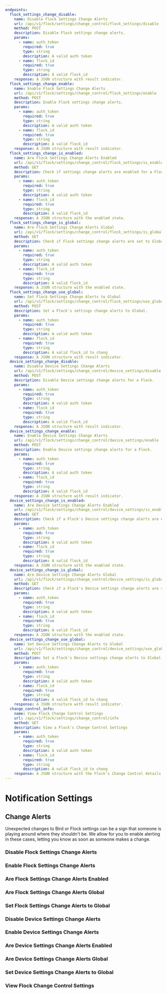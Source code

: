 ```yaml
---
endpoints:
  flock_settings_change_disable:
    name: Disable Flock Settings Change Alerts
    url: /api/v1/flock/settings/change_control/flock_settings/disable
    method: POST
    description: Disable Flock settings change alerts.
    params:
      - name: auth_token
        required: true
        type: string
        description: A valid auth token
      - name: flock_id
        required: true
        type: string
        description: A valid flock_id
    response: A JSON structure with result indicator.
  flock_settings_change_enable:
    name: Enable Flock Settings Change Alerts
    url: /api/v1/flock/settings/change_control/flock_settings/enable
    method: POST
    description: Enable Flock settings change alerts.
    params:
      - name: auth_token
        required: true
        type: string
        description: A valid auth token
      - name: flock_id
        required: true
        type: string
        description: A valid flock_id
    response: A JSON structure with result indicator.
  flock_settings_change_is_enabled:
    name: Are Flock Settings Change Alerts Enabled
    url: /api/v1/flock/settings/change_control/flock_settings/is_enabled
    method: GET
    description: Check if settings change alerts are enabled for a Flock.
    params:
      - name: auth_token
        required: true
        type: string
        description: A valid auth token
      - name: flock_id
        required: true
        type: string
        description: A valid flock_id
    response: A JSON structure with the enabled state.
  flock_settings_change_is_global:
    name: Are Flock Settings Change Alerts Global
    url: /api/v1/flock/settings/change_control/flock_settings/is_global
    method: GET
    description: Check if Flock settings change alerts are set to Global.
    params:
      - name: auth_token
        required: true
        type: string
        description: A valid auth token
      - name: flock_id
        required: true
        type: string
        description: A valid flock_id
    response: A JSON structure with the enabled state.
  flock_settings_change_use_global:
    name: Set Flock Settings Change Alerts to Global
    url: /api/v1/flock/settings/change_control/flock_settings/use_global
    method: POST
    description: Set a Flock's settings change alerts to Global.
    params:
      - name: auth_token
        required: true
        type: string
        description: A valid auth token
      - name: flock_id
        required: true
        type: string
        description: A valid flock_id to chang
    response: A JSON structure with result indicator.
  device_settings_change_disable:
    name: Disable Device Settings Change Alerts
    url: /api/v1/flock/settings/change_control/device_settings/disable
    method: POST
    description: Disable Device settings change alerts for a Flock.
    params:
      - name: auth_token
        required: true
        type: string
        description: A valid auth token
      - name: flock_id
        required: true
        type: string
        description: A valid flock_id
    response: A JSON structure with result indicator.
  device_settings_change_enable:
    name: Enable Device Settings Change Alerts
    url: /api/v1/flock/settings/change_control/device_settings/enable
    method: POST
    description: Enable Device settings change alerts for a Flock.
    params:
      - name: auth_token
        required: true
        type: string
        description: A valid auth token
      - name: flock_id
        required: true
        type: string
        description: A valid flock_id
    response: A JSON structure with result indicator.
  device_settings_change_is_enabled:
    name: Are Device Settings Change Alerts Enabled
    url: /api/v1/flock/settings/change_control/device_settings/is_enabled
    method: GET
    description: Check if a Flock's Device settings change alerts are enabled.
    params:
      - name: auth_token
        required: true
        type: string
        description: A valid auth token
      - name: flock_id
        required: true
        type: string
        description: A valid flock_id
    response: A JSON structure with the enabled state.
  device_settings_change_is_global:
    name: Are Device Settings Change Alerts Global
    url: /api/v1/flock/settings/change_control/device_settings/is_global
    method: GET
    description: Check if a Flock's Device settings change alerts are set to Global.
    params:
      - name: auth_token
        required: true
        type: string
        description: A valid auth token
      - name: flock_id
        required: true
        type: string
        description: A valid flock_id
    response: A JSON structure with the enabled state.
  device_settings_change_use_global:
    name: Set Device Settings Change Alerts to Global
    url: /api/v1/flock/settings/change_control/device_settings/use_global
    method: POST
    description: Set a Flock's Device settings change alerts to Global.
    params:
      - name: auth_token
        required: true
        type: string
        description: A valid auth token
      - name: flock_id
        required: true
        type: string
        description: A valid flock_id to chang
    response: A JSON structure with result indicator.
  change_control_info:
    name: View Flock Change Control Settings
    url: /api/v1/flock/settings/change_control/info
    method: GET
    description: View a Flock's Change Control Settings
    params:
      - name: auth_token
        required: true
        type: string
        description: A valid auth token
      - name: flock_id
        required: true
        type: string
        description: A valid flock_id to chang
    response: A JSON structure with the Flock's Change Control details.
---
```


# Notification Settings
 
<APIEndpoints :endpoints="$page.frontmatter.endpoints" :path="$page.regularPath"/>

## Change Alerts

Unexpected changes to Bird or Flock settings can be a sign that someone is playing around where they shouldn't be. We allow for you to enable alerting in these cases, letting you know as soon as someone makes a change.

### Disable Flock Settings Change Alerts

<APIDetails :endpoint="$page.frontmatter.endpoints.flock_settings_change_disable"/>

### Enable Flock Settings Change Alerts

<APIDetails :endpoint="$page.frontmatter.endpoints.flock_settings_change_enable"/>

### Are Flock Settings Change Alerts Enabled

<APIDetails :endpoint="$page.frontmatter.endpoints.flock_settings_change_is_enabled"/>

### Are Flock Settings Change Alerts Global

<APIDetails :endpoint="$page.frontmatter.endpoints.flock_settings_change_is_global"/>

### Set Flock Settings Change Alerts to Global

<APIDetails :endpoint="$page.frontmatter.endpoints.flock_settings_change_use_global"/>

### Disable Device Settings Change Alerts

<APIDetails :endpoint="$page.frontmatter.endpoints.device_settings_change_disable"/>

### Enable Device Settings Change Alerts

<APIDetails :endpoint="$page.frontmatter.endpoints.device_settings_change_enable"/>

### Are Device Settings Change Alerts Enabled

<APIDetails :endpoint="$page.frontmatter.endpoints.device_settings_change_is_enabled"/>

### Are Device Settings Change Alerts Global

<APIDetails :endpoint="$page.frontmatter.endpoints.device_settings_change_is_global"/>

### Set Device Settings Change Alerts to Global

<APIDetails :endpoint="$page.frontmatter.endpoints.device_settings_change_use_global"/>

### View Flock Change Control Settings

<APIDetails :endpoint="$page.frontmatter.endpoints.change_control_info"/>

